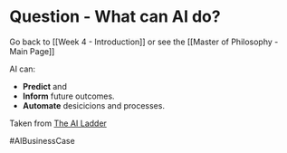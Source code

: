 # Question - What can AI do?

Go back to [[Week 4 - Introduction]] or see the [[Master of Philosophy - Main Page]]

AI can:

- **Predict** and 
- **Inform** future outcomes.
- **Automate** desicicions and processes.

Taken from [The AI Ladder](https://www.coursera.org/learn/introduction-to-ai/lecture/DWOBl/the-ai-ladder-the-journey-for-adopting-ai-successfully)

#AIBusinessCase